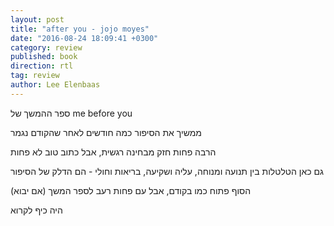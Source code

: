 ```yaml
---
layout: post
title: "after you - jojo moyes"
date: "2016-08-24 18:09:41 +0300"
category: review
published: book
direction: rtl
tag: review
author: Lee Elenbaas
---
```

ספר ההמשך של
me before you

ממשיך את הסיפור כמה חודשים לאחר שהקודם נגמר

הרבה פחות חזק מבחינה רגשית, אבל כתוב טוב לא פחות

גם כאן הטלטלות בין תנועה ומנוחה, עליה ושקיעה, בריאות וחולי - הם הדלק של הסיפור

הסוף פתוח כמו בקודם, אבל עם פחות רעב לספר המשך (אם יבוא)

היה כיף לקרוא
